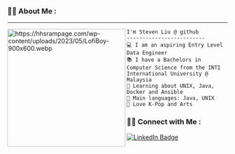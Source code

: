 ### :man_technologist: About Me :
<hr>
<img align="left" src="https://hhsrampage.com/wp-content/uploads/2023/05/LofiBoy-900x600.webp" alt="https://hhsrampage.com/wp-content/uploads/2023/05/LofiBoy-900x600.webp" width="270" />

```
I'm Steven Liu @ github
-------------------------
💻 I am an aspiring Entry Level Data Engineer
📚 I have a Bachelors in Computer Science from the INTI International University @ Malaysia
🌱 Learning about UNIX, Java, Docker and Ansible
🌟 Main languages: Java, UNIX
🎵 Love K-Pop and Arts
```
### :man_technologist: Connect with Me :
<div id="header" align="left">
  <a href="https://www.linkedin.com/in/steven-liu-73347a221/">
    <img src="https://img.shields.io/badge/LinkedIn-blue?style=for-the-badge&logo=linkedin&logoColor=white" alt="LinkedIn Badge"/>
  </a>
</div>




